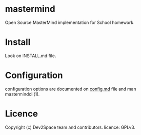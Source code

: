 # mastermind

Open Source MasterMind implementation for School homework.

# Install

Look on INSTALL.md file.

# Configuration

configuration options are documented on [config.md](doc/config.md) file and
man mastermindcli(1).

# Licence

Copyright (c) Dev2Space team and contributors. licence: GPLv3.
